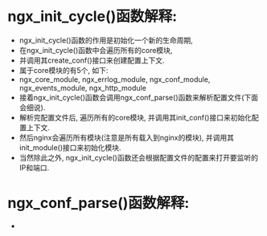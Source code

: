   ngx_init_cycle()函数解释:
  =========================
  * ngx_init_cycle()函数的作用是初始化一个新的生命周期,
  * 在ngx_init_cycle()函数中会遍历所有的core模块,
  * 并调用其create_conf()接口来创建配置上下文.
  * 属于core模块的有5个, 如下:
  *   ngx_core_module, ngx_errlog_module, ngx_conf_module, ngx_events_module, ngx_http_module
  * 接着ngx_init_cycle()函数会调用ngx_conf_parse()函数来解析配置文件(下面会细说).
  * 解析完配置文件后, 遍历所有的core模块, 并调用其init_conf()接口来初始化配置上下文.
  * 然后nginx会遍历所有模块(注意是所有载入到nginx的模块), 并调用其init_module()接口来初始化模块.
  * 当然除此之外, ngx_init_cycle()函数还会根据配置文件的配置来打开要监听的IP和端口.
  
  ngx_conf_parse()函数解释:
  ========================
  * 